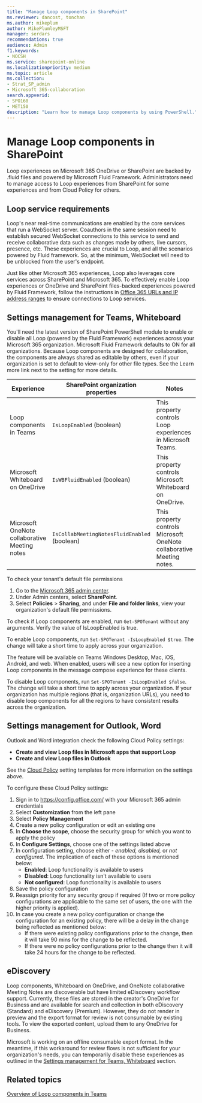 ```yaml
---
title: "Manage Loop components in SharePoint"
ms.reviewer: dancost, tonchan
ms.author: mikeplum
author: MikePlumleyMSFT
manager: serdars
recommendations: true
audience: Admin
f1.keywords:
- NOCSH
ms.service: sharepoint-online
ms.localizationpriority: medium
ms.topic: article
ms.collection:
- Strat_SP_admin
- Microsoft 365-collaboration
search.appverid:
- SPO160
- MET150
description: "Learn how to manage Loop components by using PowerShell."
---
```


# Manage Loop components in SharePoint

Loop experiences on Microsoft 365 OneDrive or SharePoint are backed by .fluid files and powered by Microsoft Fluid Framework. Administrators need to manage access to Loop experiences from SharePoint for some experiences and from Cloud Policy for others.

## Loop service requirements

Loop's near real-time communications are enabled by the core services that run a WebSocket server. Coauthors in the same session need to establish secured WebSocket connections to this service to send and receive collaborative data such as changes made by others, live cursors, presence, etc. These experiences are crucial to Loop, and all the scenarios powered by Fluid framework. So, at the minimum, WebSocket will need to be unblocked from the user's endpoint.

Just like other Microsoft 365 experiences, Loop also leverages core services across SharePoint and Microsoft 365. To effectively enable Loop experiences or OneDrive and SharePoint files-backed experiences powered by Fluid Framework, follow the instructions in [Office 365 URLs and IP address ranges](/microsoft-365/enterprise/urls-and-ip-address-ranges) to ensure connections to Loop services.

## Settings management for Teams, Whiteboard

You'll need the latest version of SharePoint PowerShell module to enable or disable all Loop (powered by the Fluid Framework) experiences across your Microsoft 365 organization. Microsoft Fluid Framework defaults to ON for all organizations. Because Loop components are designed for collaboration, the components are always shared as editable by others, even if your organization is set to default to view-only for other file types. See the Learn more link next to the setting for more details.

|Experience|SharePoint organization properties|Notes|
|---|----|---|
|Loop components in Teams|`IsLoopEnabled` (boolean)|This property controls Loop experiences in Microsoft Teams. |
|Microsoft Whiteboard on OneDrive|`IsWBFluidEnabled` (boolean)|This property controls Microsoft Whiteboard on OneDrive.|
|Microsoft OneNote collaborative Meeting notes|`IsCollabMeetingNotesFluidEnabled` (boolean)|This property controls Microsoft OneNote collaborative Meeting notes.|

To check your tenant's default file permissions

1. Go to the [Microsoft 365 admin center](https://admin.microsoft.com).
2. Under Admin centers, select **SharePoint**.
3. Select **Policies** > **Sharing**, and under **File and folder links**, view your organization's default file permissions.

To check if Loop components are enabled, run `Get-SPOTenant` without any arguments. Verify the value of IsLoopEnabled is true.

To enable Loop components, run `Set-SPOTenant -IsLoopEnabled $true`. The change will take a short time to apply across your organization.

The feature will be available on Teams Windows Desktop, Mac, iOS, Android, and web. When enabled, users will see a new option for inserting Loop components in the message compose experience for these clients.

To disable Loop components, run `Set-SPOTenant -IsLoopEnabled $false`. The change will take a short time to apply across your organization. If your organization has multiple regions (that is, organization URLs), you need to disable loop components for all the regions to have consistent results across the organization.

## Settings management for Outlook, Word

Outlook and Word integration check the following Cloud Policy settings:

* **Create and view Loop files in Microsoft apps that support Loop**
* **Create and view Loop files in Outlook**

See the [Cloud Policy](/deployoffice/admincenter/overview-cloud-policy) setting templates for more information on the settings above.

To configure these Cloud Policy settings:
1. Sign in to https://config.office.com/ with your Microsoft 365 admin credentials
2. Select **Customization** from the left pane
3. Select **Policy Management**
4. Create a new policy configuration or edit an existing one
5. In **Choose the scope**, choose the security group for which you want to apply the policy
6. In **Configure Settings**, choose one of the settings listed above
7. In configuration setting, choose either - *enabled, disabled,* or *not configured*. The implication of each of these options is mentioned below:
    * **Enabled**: Loop functionality is available to users
    * **Disabled**: Loop functionality isn't available to users
    * **Not configured**: Loop functionality is available to users
8. Save the policy configuration
9. Reassign priority for any security group if required (If two or more policy configurations are applicable to the same set of users, the one with the higher priority is applied).
10. In case you create a new policy configuration or change the configuration for an existing policy, there will be a delay in the change being reflected as mentioned below:
    * If there were existing policy configurations prior to the change, then it will take 90 mins for the change to be reflected.
    * If there were no policy configurations prior to the change then it will take 24 hours for the change to be reflected.

## eDiscovery

Loop components, Whiteboard on OneDrive, and OneNote collaborative Meeting Notes are discoverable but have limited eDiscovery workflow support. Currently, these files are stored in the creator's OneDrive for Business and are available for search and collection in both eDiscovery (Standard) and eDiscovery (Premium). However, they do not render in preview and the export format for review is not consumable by existing tools. To view the exported content, upload them to any OneDrive for Business.

Microsoft is working on an offline consumable export format. In the meantime, if this workaround for review flows is not sufficient for your organization's needs, you can temporarily disable these experiences as outlined in the [Settings management for Teams, Whiteboard](#settings-management-for-teams-whiteboard) section.

## Related topics

[Overview of Loop components in Teams](/microsoftteams/live-components-in-teams)

